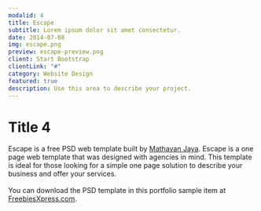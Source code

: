 ```yaml
---
modalid: 4
title: Escape
subtitle: Lorem ipsum dolor sit amet consectetur.
date: 2014-07-08
img: escape.png
preview: escape-preview.png
client: Start Bootstrap
clientLink: "#"
category: Website Design
featured: true
description: Use this area to describe your project.
---
```


# Title 4

Escape is a free PSD web template built by [Mathavan Jaya](//www.behance.net/MathavanJaya). Escape is a one page web template that was designed with agencies in mind. This template is ideal for those looking for a simple one page solution to describe your business and offer your services. <br><br>You can download the PSD template in this portfolio sample item at [FreebiesXpress.com](//freebiesxpress.com/gallery/escape-one-page-psd-web-template/).